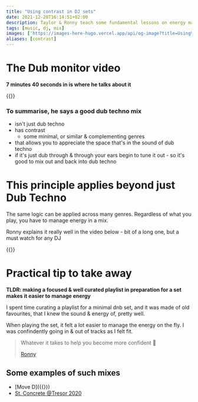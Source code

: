 ```yaml
---
title: "Using contrast in DJ sets"
date: 2021-12-28T16:14:51+02:00
description: Taylor & Ronny teach some fundamental lessons on energy management in a DJ set
tags: [music, dj, mix]
images: ['https://images-here-hugo.vercel.app/api/og-image?title=Using%20contrast%20in%20DJ%20sets']
aliases: [contrast]
---
```



# The Dub monitor video
**7 minutes 40 seconds in is where he talks about it**

{{<youtube eAnIAUevuGI>}}

### To summarise, he says a good dub techno mix
- isn't just dub techno
- has contrast
	- some minimal, or similar & complementing genres
- that allows you to appreciate the space that's in the sound of dub techno
- if it's just dub through & through your ears begin to tune it out - so it's good to mix out and back into dub techno

# This principle applies beyond just Dub Techno
The same logic can be applied across many genres. Regardless of what you play, you have to manage energy in a mix.

Ronny explains it really well in the video below - bit of a long one, but a must watch for any DJ

{{<youtube N98XIKgjRlM>}}

# Practical tip to take away
**TLDR: making a focused & well curated playlist in preparation for a set makes it easier to manage energy**

I spent time curating a playlist for a minimal dnb set, and it was made of old favourites, that I knew the sound & energy of, pretty well. 

When playing the set, it felt a lot easier to manage the energy on the fly. I was confindently going in & out of tracks as I felt fit.

>Whatever it takes to help you become more confident 🙂
>
> [Ronny](https://www.youtube.com/c/RonnyPries)


## Some examples of such mixes
- [Move D]({{<ref move-d>}})
- [St. Concrete @Tresor 2020](https://soundcloud.com/altstadt-echo/st-concrete-opening-set-before-dj-deep-tresorglobus-berlin)
